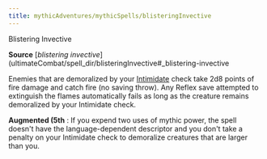 ```yaml
---
title: mythicAdventures/mythicSpells/blisteringInvective
---
```

Blistering Invective

**Source** [_blistering invective_](ultimateCombat/spell_dir/blisteringInvective#_blistering-invective

Enemies that are demoralized by your [Intimidate](skill_dir/intimidate#_intimidate) check take 2d8 points of fire damage and catch fire (no saving throw). Any Reflex save attempted to extinguish the flames automatically fails as long as the creature remains demoralized by your Intimidate check.

**Augmented (5th** : If you expend two uses of mythic power, the spell doesn't have the language-dependent descriptor and you don't take a penalty on your Intimidate check to demoralize creatures that are larger than you.

